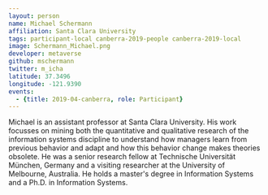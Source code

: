 ```yaml
---
layout: person
name: Michael Schermann
affiliation: Santa Clara University
tags: participant-local canberra-2019-people canberra-2019-local
image: Schermann_Michael.png
developer: metaverse
github: mschermann
twitter: m_icha
latitude: 37.3496
longitude: -121.9390
events:
  - {title: 2019-04-canberra, role: Participant}
---
```

Michael is an assistant professor at Santa Clara University. His work focusses on mining both the quantitative and qualitative research of the information systems discipline to understand how managers learn from previous behavior and adapt and how this behavior change makes theories obsolete. He was a senior research fellow at Technische Universität München, Germany and a visiting researcher at the University of Melbourne, Australia. He holds a master's degree in Information Systems and a Ph.D. in Information Systems.